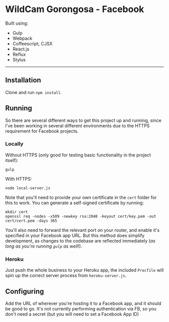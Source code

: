 # WildCam Gorongosa - Facebook

Built using:

- Gulp
- Webpack
- Coffeescript, CJSX
- React.js
- Reflux
- Stylus

---

## Installation

Clone and run `npm install`. 

## Running

So there are several different ways to get this project up and running, since I've been working in several different environments due to the HTTPS requirement for Facebook projects.

### Locally

Without HTTPS (only good for testing basic functionality in the project itself):

```shell
gulp
```

With HTTPS:

```shell
node local-server.js
```

Note that you'll need to provide your own certificate in the `cert` folder for this to work. You can generate a self-signed certificate by running:

```shell
mkdir cert
openssl req -nodes -x509 -newkey rsa:2048 -keyout cert/key.pem -out cert/cert.pem -days 365
```

You'll also need to forward the relevant port on your router, and enable it's specified in your Facebook app URL. But this method does simplify development, as changes to the codebase are reflected immediately (_as long as you're running `gulp` as well_!).

### Heroku

Just push the whole business to your Heroku app, the included `Procfile` will spin up the correct server process from `heroku-server.js`.

## Configuring

Add the URL of wherever you're hosting it to a Facebook app, and it should be good to go. It's not currently performing authentication via FB, so you don't need a secret (but you will need to set a Facebook App ID)


